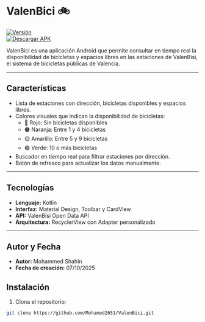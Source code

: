 # ValenBici 🚲

[![Versión](https://img.shields.io/badge/version-1.0-blue)](https://github.com/Mohamed2651/ValenBici/releases)  
[![Descargar APK](https://img.shields.io/badge/Descargar-APK-green?logo=android)](https://github.com/Mohamed2651/ValenBici/apk/ValenBici.apk)

ValenBici es una aplicación Android que permite consultar en tiempo real la disponibilidad de bicicletas y espacios libres en las estaciones de ValenBisi, el sistema de bicicletas públicas de Valencia.

---

## Características

- Lista de estaciones con dirección, bicicletas disponibles y espacios libres.
- Colores visuales que indican la disponibilidad de bicicletas:
  - 🔴 Rojo: Sin bicicletas disponibles
  - 🟠 Naranja: Entre 1 y 4 bicicletas
  - 🟡 Amarillo: Entre 5 y 9 bicicletas
  - 🟢 Verde: 10 o más bicicletas
- Buscador en tiempo real para filtrar estaciones por dirección.
- Botón de refresco para actualizar los datos manualmente.

---

## Tecnologías

- **Lenguaje:** Kotlin  
- **Interfaz:** Material Design, Toolbar y CardView  
- **API:** ValenBisi Open Data API  
- **Arquitectura:** RecyclerView con Adapter personalizado  

---

## Autor y Fecha

- **Autor:** Mohammed Shahin  
- **Fecha de creación:** 07/10/2025

## Instalación

1. Clona el repositorio:  
```bash
git clone https://github.com/Mohamed2651/ValenBici.git
